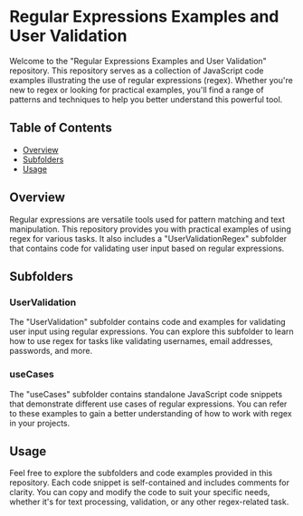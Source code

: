 # Regular Expressions Examples and User Validation

Welcome to the "Regular Expressions Examples and User Validation" repository. This repository serves as a collection of JavaScript code examples illustrating the use of regular expressions (regex). Whether you're new to regex or looking for practical examples, you'll find a range of patterns and techniques to help you better understand this powerful tool.

## Table of Contents

- [Overview](#overview)
- [Subfolders](#subfolders)
- [Usage](#usage)

## Overview

Regular expressions are versatile tools used for pattern matching and text manipulation. This repository provides you with practical examples of using regex for various tasks. It also includes a "UserValidationRegex" subfolder that contains code for validating user input based on regular expressions.

## Subfolders

### UserValidation

The "UserValidation" subfolder contains code and examples for validating user input using regular expressions. You can explore this subfolder to learn how to use regex for tasks like validating usernames, email addresses, passwords, and more.

### useCases

The "useCases" subfolder contains standalone JavaScript code snippets that demonstrate different use cases of regular expressions. You can refer to these examples to gain a better understanding of how to work with regex in your projects.

## Usage

Feel free to explore the subfolders and code examples provided in this repository. Each code snippet is self-contained and includes comments for clarity. You can copy and modify the code to suit your specific needs, whether it's for text processing, validation, or any other regex-related task.
